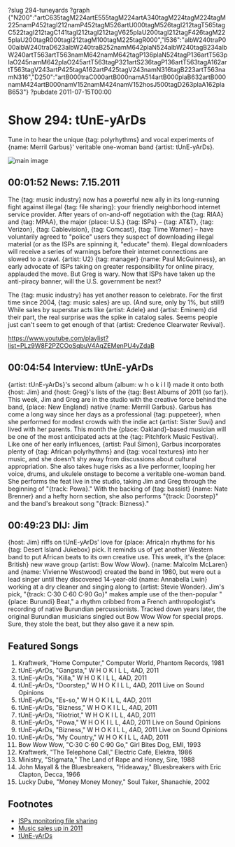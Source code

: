?slug 294-tuneyards
?graph {"N200":"artC635tagM224artE555tagM224artA340tagM224tagM224tagM225namP452tagI212namP452tagM526artU000tagM526tagI212tagT565tagC522tagI212tagC141tagI212tagI212tagV625plaU200tagI212tagF426tagM225plaU200tagR000tagI212tagM100tagM225tagR000","I536":"albW240traP000albW240traD623albW240traB252namM642plaN524albW240tagB234albW240artT563artT563namM642namM642tagP136plaN524tagP136artT563plaO245namM642plaO245artT563tagP321artS236tagP136artT563tagA162artT563tagV243artP425tagA162artP425tagV243namN316tagB223artT563namN316","D250":"artB000traC000artB000namA514artB000plaB632artB000namM424artB000namV152namM424namV152hosJ500tagD263plaA162plaB653"}
?pubdate 2011-07-15T00:00

# Show 294: tUnE-yArDs
Tune in to hear the unique {tag: polyrhythms} and vocal experiments of {name:  Merril Garbus}' veritable one-woman band {artist: tUnE-yArDs}. 

![main image](http://static.soundopinions.org/images/2011/tuneyards.jpg)

## 00:01:52 News: 7.15.2011
The {tag: music industry} now has a powerful new ally in its long-running fight against illegal {tag: file sharing}: your friendly neighborhood internet service provider. After years of on-and-off negotiation with the {tag: RIAA} and {tag: MPAA}, the major {place: U.S.} {tag: ISPs} – {tag: AT&T}, {tag: Verizon}, {tag: Cablevision}, {tag: Comcast}, {tag: Time Warner} – have voluntarily agreed to "police" users they suspect of downloading illegal material (or as the ISPs are spinning it, "educate" them). Illegal downloaders will receive a series of warnings before their internet connections are slowed to a crawl. {artist: U2} {tag: manager} {name: Paul McGuinness}, an early advocate of ISPs taking on greater responsibility for online piracy, applauded the move. But Greg is wary. Now that ISPs have taken up the anti-piracy banner, will the U.S. government be next?

The {tag: music industry} has yet another reason to celebrate. For the first time since 2004, {tag: music sales} are up. (And sure, only by 1%, but still!) While sales by superstar acts like {artist: Adele} and {artist: Eminem} did their part, the real surprise was the spike in catalog sales. Seems people just can't seem to get enough of that {artist: Credence Clearwater Revival}.

https://www.youtube.com/playlist?list=PLz9W8F2PZCOoSqbuV4AqZEMenPU4yZdaB

## 00:04:54  Interview: tUnE-yArDs
{artist: tUnE-yArDs}'s second album {album: w h o k i l l} made it onto both {host: Jim} and {host: Greg}'s lists of the {tag: Best Albums of 2011 (so far)}. This week, Jim and Greg are in the studio with the creative force behind the band, {place: New England} native {name: Merrill Garbus}. Garbus has come a long way since her days as a professional {tag: puppeteer}, when she performed for modest crowds with the indie act {artist: Sister Suvi} and lived with her parents. This month the {place: Oakland}-based musician will be one of the most anticipated acts at the {tag: Pitchfork Music Festival}. Like one of her early influences, {artist: Paul Simon}, Garbus incorporates plenty of {tag: African polyrhythms} and {tag: vocal textures} into her music, and she doesn't shy away from discussions about cultural appropriation. She also takes huge risks as a live performer, looping her voice, drums, and ukulele onstage to become a veritable one-woman band. She performs the feat live in the studio, taking Jim and Greg through the beginning of "{track: Powa}." With the backing of {tag: bassist} {name: Nate Brenner} and a hefty horn section, she also performs "{track: Doorstep}" and the band's breakout song "{track: Bizness}." 

## 00:49:23 DIJ: Jim
{host: Jim} riffs on tUnE-yArDs' love for {place: Africa}n rhythms for his {tag: Desert Island Jukebox} pick. It reminds us of yet another Western band to put African beats to its own creative use. This week, it's the {place: British} new wave group {artist: Bow Wow Wow}. {name: Malcolm McLaren} and {name: Vivienne Westwood} created the band in 1980, but were out a lead singer until they discovered 14-year-old {name: Annabella Lwin} working at a dry cleaner and singing along to {artist: Stevie Wonder}. Jim's pick, "{track: C·30 C·60 C·90 Go}" makes ample use of the then-popular "{place: Burundi} Beat," a rhythm cribbed from a French anthropologist's recording of native Burundian percussionists. Tracked down years later, the original Burundian musicians singled out Bow Wow Wow for special props. Sure, they stole the beat, but they also gave it a new spin.


## Featured Songs
1. Kraftwerk, "Home Computer," Computer World, Phantom Records, 1981
2. tUnE-yArDs, "Gangsta," W H O K I L L, 4AD, 2011
3. tUnE-yArDs, "Killa," W H O K I L L, 4AD, 2011
4. tUnE-yArDs, "Doorstep," W H O K I L L, 4AD, 2011 Live on Sound Opinions
5. tUnE-yArDs, "Es-so," W H O K I L L, 4AD, 2011
6. tUnE-yArDs, "Bizness," W H O K I L L, 4AD, 2011
7. tUnE-yArDs, "Riotriot," W H O K I L L, 4AD, 2011
8. tUnE-yArDs, "Powa," W H O K I L L, 4AD, 2011 Live on Sound Opinions
9. tUnE-yArDs, "Bizness," W H O K I L L, 4AD, 2011 Live on Sound Opinions
10. tUnE-yArDs, "My Country," W H O K I L L, 4AD, 2011
11. Bow Wow Wow, "C·30 C·60 C·90 Go," Girl Bites Dog, EMI, 1993
12. Kraftwerk, "The Telephone Call," Electric Café, Elektra, 1986
13. Ministry, "Stigmata," The Land of Rape and Honey, Sire, 1988
14. John Mayall & the Bluesbreakers, "Hideaway," Bluesbreakers with Eric Clapton, Decca, 1966
15. Lucky Dube, "Money Money Money," Soul Taker, Shanachie, 2002


## Footnotes
- [ISPs monitoring file sharing](http://www.wired.com/2012/10/isp-file-sharing-monitoring/)
- [Music sales up in 2011](http://www.nielsen.com/us/en/insights/news/2011/cue-the-music-driven-by-digital-music-sales-up-in-2011.html)
- [tUnE-yArDs](http://tune-yards.com/)
